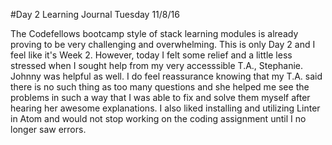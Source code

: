 #Day 2 Learning Journal Tuesday 11/8/16

The Codefellows bootcamp style of stack learning modules is already proving to be very challenging and overwhelming. This is only Day 2 and I feel like it's Week 2. However, today I felt some relief and a little less stressed when I sought help from my very accesssible T.A., Stephanie. Johnny was helpful as well. I do feel reassurance knowing that my T.A. said there is no such thing as too many questions and she helped me see the problems in such a way that I was able to fix and solve them myself after hearing her awesome explanations. I also liked installing and utilizing Linter in Atom and would not stop working on the coding assignment until I no longer saw errors.
